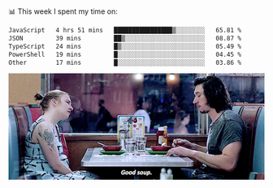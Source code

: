 📊 This week I spent my time on:
<!--START_SECTION:waka-->

```text
JavaScript   4 hrs 51 mins   ████████████████▒░░░░░░░░   65.81 %
JSON         39 mins         ██▒░░░░░░░░░░░░░░░░░░░░░░   08.87 %
TypeScript   24 mins         █▒░░░░░░░░░░░░░░░░░░░░░░░   05.49 %
PowerShell   19 mins         █░░░░░░░░░░░░░░░░░░░░░░░░   04.45 %
Other        17 mins         █░░░░░░░░░░░░░░░░░░░░░░░░   03.86 %
```

<!--END_SECTION:waka-->


![](goodSoup.gif)
